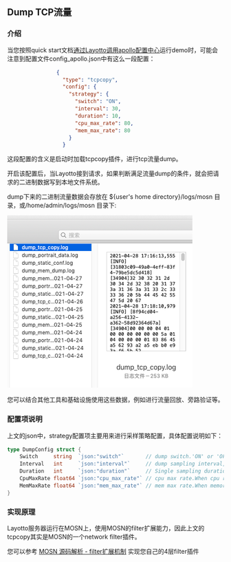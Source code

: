 ## Dump TCP流量

### 介绍

当您按照quick start文档[通过Layotto调用apollo配置中心](zh/configuration/start-apollo.md)运行demo时，可能会注意到配置文件config_apollo.json中有这么一段配置：

```json
                {
                  "type": "tcpcopy",
                  "config": {
                    "strategy": {
                      "switch": "ON",
                      "interval": 30,
                      "duration": 10,
                      "cpu_max_rate": 80,
                      "mem_max_rate": 80
                    }
                  }
```
这段配置的含义是启动时加载tcpcopy插件，进行tcp流量dump。

开启该配置后，当Layotto接到请求，如果判断满足流量dump的条件，就会把请求的二进制数据写到本地文件系统。

dump下来的二进制流量数据会存放在 ${user's home directory}/logs/mosn 目录，或/home/admin/logs/mosn 目录下:

![img.png](../../../img/tcp_dump.png)

您可以结合其他工具和基础设施使用这些数据，例如进行流量回放、旁路验证等。

### 配置项说明

上文的json中，strategy配置项主要用来进行采样策略配置，具体配置说明如下：

```go
type DumpConfig struct {
	Switch     string  `json:"switch"`       // dump switch.'ON' or 'OFF'
	Interval   int     `json:"interval"`     // dump sampling interval, unit: second
	Duration   int     `json:"duration"`     // Single sampling duration,unit: second
	CpuMaxRate float64 `json:"cpu_max_rate"` // cpu max rate.When cpu rate bigger than this threshold,dump function will be fused
	MemMaxRate float64 `json:"mem_max_rate"` // mem max rate.When memory rate bigger than this threshold,dump function will be fused
}
```

### 实现原理

Layotto服务器运行在MOSN上，使用MOSN的filter扩展能力，因此上文的tcpcopy其实是MOSN的一个network filter插件。

您可以参考 [MOSN 源码解析 - filter扩展机制](https://mosn.io/blog/code/mosn-filters/) 实现您自己的4层filter插件